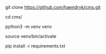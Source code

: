 git clone https://github.com/haendryk/cms.git

cd cms/

python3 -m venv venv

source venv/bin/activate

pip install -r requirements.txt

